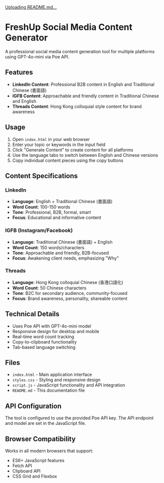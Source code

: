 [Uploading README.md…]()
# FreshUp Social Media Content Generator

A professional social media content generation tool for multiple platforms using GPT-4o-mini via Poe API.

## Features

- **LinkedIn Content**: Professional B2B content in English and Traditional Chinese (書面語)
- **IGFB Content**: Approachable and friendly content in Traditional Chinese and English
- **Threads Content**: Hong Kong colloquial style content for brand awareness

## Usage

1. Open `index.html` in your web browser
2. Enter your topic or keywords in the input field
3. Click "Generate Content" to create content for all platforms
4. Use the language tabs to switch between English and Chinese versions
5. Copy individual content pieces using the copy buttons

## Content Specifications

### LinkedIn
- **Language**: English + Traditional Chinese (書面語)
- **Word Count**: 100-150 words
- **Tone**: Professional, B2B, formal, smart
- **Focus**: Educational and informative content

### IGFB (Instagram/Facebook)
- **Language**: Traditional Chinese (書面語) + English
- **Word Count**: 150 words/characters
- **Tone**: Approachable and friendly, B2B-focused
- **Focus**: Awakening client needs, emphasizing "Why"

### Threads
- **Language**: Hong Kong colloquial Chinese (香港口語化)
- **Word Count**: 50 Chinese characters
- **Tone**: B2C for secondary audience, community-focused
- **Focus**: Brand awareness, personality, shareable content

## Technical Details

- Uses Poe API with GPT-4o-mini model
- Responsive design for desktop and mobile
- Real-time word count tracking
- Copy-to-clipboard functionality
- Tab-based language switching

## Files

- `index.html` - Main application interface
- `styles.css` - Styling and responsive design
- `script.js` - JavaScript functionality and API integration
- `README.md` - This documentation file

## API Configuration

The tool is configured to use the provided Poe API key. The API endpoint and model are set in the JavaScript file.

## Browser Compatibility

Works in all modern browsers that support:
- ES6+ JavaScript features
- Fetch API
- Clipboard API
- CSS Grid and Flexbox
